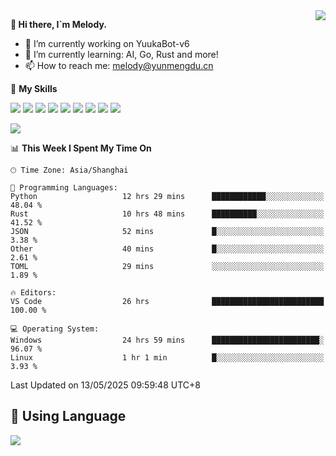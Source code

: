 <a href="#">
  <img align="right" src="https://github-readme-stats.vercel.app/api?username=melodyyuuka&count_private=true&show_icons=true" />
</a>

**👋 Hi there, I`m Melody.**

- 🔭 I’m currently working on YuukaBot-v6
- 🌱 I’m currently learning: AI, Go, Rust and more!
- 📫 How to reach me: melody@yunmengdu.cn

🌟 **My Skills** 

![](https://img.shields.io/badge/-Python-3e74a2?style=flat-square&logo=Python&logoColor=fff)
![](https://img.shields.io/badge/-Java-007396?style=flat-square&logo=OpenJDK&logoColor=fff)
![](https://img.shields.io/badge/-Node.js-339933?style=flat-square&logo=Node.js&logoColor=fff)
![](https://img.shields.io/badge/-Git-f05032?style=flat-square&logo=git&logoColor=fff)
![](https://img.shields.io/badge/-PostgreSQL-4169e1?style=flat-square&logo=PostgreSQL&logoColor=fff)
![](https://img.shields.io/badge/-Rust-000000?style=flat-square&logo=rust&logoColor=fff)
![](https://img.shields.io/badge/-VSCode-007acc?style=flat-square&logo=Visual-Studio-Code&logoColor=fff)
![](https://img.shields.io/badge/-FastAPI-009688?style=flat-square&logo=FastAPI&logoColor=fff)
![](https://img.shields.io/badge/-Linux-000000?style=flat-square&logo=Linux&logoColor=fff)


![](https://wakatime.com/badge/user/fa6dc0e2-47c5-4d2d-ae45-69fec6f2122c.svg)

<!--START_SECTION:waka-->
📊 **This Week I Spent My Time On** 

```text
🕑︎ Time Zone: Asia/Shanghai

💬 Programming Languages: 
Python                   12 hrs 29 mins      ████████████░░░░░░░░░░░░░   48.04 % 
Rust                     10 hrs 48 mins      ██████████░░░░░░░░░░░░░░░   41.52 % 
JSON                     52 mins             █░░░░░░░░░░░░░░░░░░░░░░░░    3.38 % 
Other                    40 mins             █░░░░░░░░░░░░░░░░░░░░░░░░    2.61 % 
TOML                     29 mins             ░░░░░░░░░░░░░░░░░░░░░░░░░    1.89 % 

🔥 Editors: 
VS Code                  26 hrs              █████████████████████████   100.00 % 

💻 Operating System: 
Windows                  24 hrs 59 mins      ████████████████████████░   96.07 % 
Linux                    1 hr 1 min          █░░░░░░░░░░░░░░░░░░░░░░░░    3.93 % 
```


 Last Updated on 13/05/2025 09:59:48 UTC+8
<!--END_SECTION:waka-->

## 🥰 **Using Language**

![](https://github-readme-stats.vercel.app/api/wakatime?username=MelodyYuyuko&layout=compact&hide_border=true)
